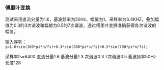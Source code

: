 ### 傅里叶变换

测试采用直流分量为1.6，基波频率为50Hz，幅值为1，采样率为6.4KHZ，叠加幅值为0.3的3次谐波和幅值为0.5的7次谐波，通过傅里叶变换准确获得各次谐波的幅值。



输入序列：`y=1.6+sin(100*pi*n/fs)+0.3*sin(300*pi*n/fs)+0.5*sin(700*pi*n/fs);`

采样率fs=6400
直流分量1.6
基波分量1
3 次谐波0.3
7次谐波0.5
基波频率50Hz
长度128

